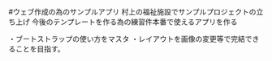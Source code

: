 #ウェブ作成の為のサンプルアプリ
村上の福祉施設でサンプルプロジェクトの立ち上げ
今後のテンプレートを作る為の練習件本番で使えるアプリを作る

・ブートストラップの使い方をマスタ
・レイアウトを画像の変更等で完結できることを目指す。